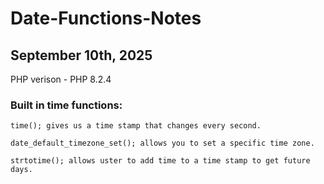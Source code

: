 # Date-Functions-Notes

## September 10th, 2025

PHP verison - PHP 8.2.4

### Built in time functions:

    time(); gives us a time stamp that changes every second.

    date_default_timezone_set(); allows you to set a specific time zone.

    strtotime(); allows uster to add time to a time stamp to get future days.
